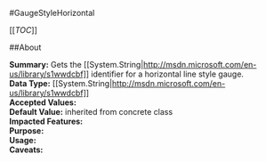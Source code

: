 #GaugeStyleHorizontal

[[_TOC_]]

##About

**Summary:** Gets the [[System.String|http://msdn.microsoft.com/en-us/library/s1wwdcbf]] identifier for a horizontal line style gauge.  
**Data Type:** [[System.String|http://msdn.microsoft.com/en-us/library/s1wwdcbf]]  
**Accepted Values:**   
**Default Value:** inherited from concrete class  
**Impacted Features:**   
**Purpose:**   
**Usage:**   
**Caveats:**   

